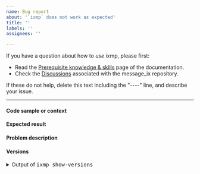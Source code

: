 ```yaml
---
name: Bug report
about: '`ixmp` does not work as expected'
title: ''
labels: ''
assignees: ''

---
```


If you have a question about how to *use* ixmp, please first:

- Read the [Prerequisite knowledge & skills](https://docs.messageix.org/en/stable/prereqs.html) page of the documentation.
- Check the [Discussions](https://github.com/iiasa/message_ix/discussions) associated with the message_ix repository.

If these do not help, delete this text including the "----" line, and describe your issue.

----

#### Code sample or context

<!-- What did you do?

If possible, provide a minimal, working code example, formatted like:

```python

import ixmp

# ...your code
```
-->

#### Expected result

<!-- What did you expect to happen? -->

#### Problem description

<!-- What happened instead? -->

#### Versions

<details><summary>Output of <tt>ixmp show-versions</tt></summary>

```
<!--
Run one of the following and paste the results here:
- 'ixmp show-versions' in a terminal, or
- 'import ixmp; ixmp.show_versions()' in a Python interpreter.
-->
```

</details>
